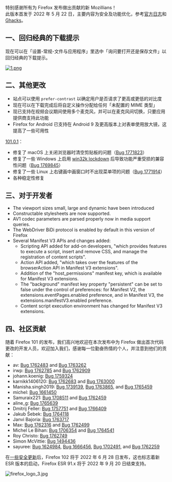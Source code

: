 特别感谢所有为 Firefox 发布做出贡献的新 Mozillians！  
此版本首发于 2022 年 5 月 22 日，主要内容为安全及功能优化，参考[官方日志](https://www.mozilla.org/en-US/firefox/101.0/releasenotes/)和 [Ghacks](https://www.ghacks.net/2022/05/31/firefox-101-stable-security-fixes-and-classic-download-behavior-restored/)。

## 一、回归经典的下载提示

现在可以在「设置-常规-文件与应用程序」里选中「询问要打开还是保存文件」以回归经典的下载提示。

[![1.png](https://s1.ax1x.com/2022/07/25/jv5oDg.png)](https://imgtu.com/i/jv5oDg)

## 二、其他更改

+ 站点可以使用 `prefer-contrast` 以确定用户是否请求了更高或更低的对比度
+ 现在可以在下载完成后将自定义操作分配给任何「未配置的 MIME 类型」
+ 现已支持在视频会议期间使用多个麦克风，并可以在麦克风间切换，只要应用提供商支持此功能
+ Firefox for Android 已支持在 Android 9 及更高版本上对表单使用放大镜，这提高了一些可用性

[101.0.1](https://www.mozilla.org/en-US/firefox/101.0.1/releasenotes/)：

+ 修复了 macOS 上关闭浏览器时清空剪贴板的问题（[Bug 1771823](https://bugzilla.mozilla.org/show_bug.cgi?id=1771823)）
+ 修复了一些 Windows 上启用 [win32k lockdown](https://hacks.mozilla.org/2022/05/improved-process-isolation-in-firefox-100/) 后导致功能严重受损的兼容性问题（[Bug 1769845](https://bugzilla.mozilla.org/show_bug.cgi?id=1769845)）
+ 修复了一些 Linux 上右键画中画窗口时不出现菜单项的问题（[Bug 1771914](https://bugzilla.mozilla.org/show_bug.cgi?id=1771914)）
+ 各种稳定性修复

## 三、对于开发者

+ The viewport sizes small, large and dynamic have been introduced
+ Constructable stylesheets are now supported.
+ AV1 codec parameters are parsed properly now in media support queries.
+ The WebDriver BiDi protocol is enabled by default in this version of Firefox
+ Several Manifest V3 APIs and changes added:
  + Scripting API added for add-on developers, "which provides features to execute a script, insert and remove CSS, and manage the registration of content scripts".
  + Action API added, "which takes over the features of the browserAction API in Manifest V3 extensions".
  + Addition of the "host_permissions" manifest key, which is available for Manifest V3 extensions.
  + The "background" manifest key property "persistent" can be set to false under the control of preferences: for Manifest V2, the extensions.eventPages.enabled preference, and in Manifest V3, the extensions.manifestV3.enabled preference.
  + Content script execution environment has changed for Manifest V3 extensions.

## 四、社区贡献

随着 Firefox 101 的发布，我们高兴地欢迎在本次发布中为 Firefox 做出首次代码更改的开发人员，欢迎加入我们，感谢每一位勤奋热情的个人，并注意到他们的贡献：

+ av: [Bug 1762483](https://bugzilla.mozilla.org/show_bug.cgi?id=1762483) and [Bug 1763262](https://bugzilla.mozilla.org/show_bug.cgi?id=1763262)
+ irwp: [Bug 1762785](https://bugzilla.mozilla.org/show_bug.cgi?id=1762785) and [Bug 1762909](https://bugzilla.mozilla.org/show_bug.cgi?id=1762909)
+ johann.koenig: [Bug 1759324](https://bugzilla.mozilla.org/show_bug.cgi?id=1759324)
+ karnikk1406120: [Bug 1762683](https://bugzilla.mozilla.org/show_bug.cgi?id=1762683) and [Bug 1763000](https://bugzilla.mozilla.org/show_bug.cgi?id=1763000)
+ Manisha.singh2019: [Bug 1739139](https://bugzilla.mozilla.org/show_bug.cgi?id=1739139), [Bug 1763865](https://bugzilla.mozilla.org/show_bug.cgi?id=1763865), and [Bug 1765459](https://bugzilla.mozilla.org/show_bug.cgi?id=1765459)
+ michel: [Bug 1661450](https://bugzilla.mozilla.org/show_bug.cgi?id=1661450)
+ Samuraix221: [Bug 1708511](https://bugzilla.mozilla.org/show_bug.cgi?id=1708511) and [Bug 1762459](https://bugzilla.mozilla.org/show_bug.cgi?id=1762459)
+ aline\_g: [Bug 1765639](https://bugzilla.mozilla.org/show_bug.cgi?id=1765639)
+ Dmitrij Feller: [Bug 1757751](https://bugzilla.mozilla.org/show_bug.cgi?id=1757751) and [Bug 1766409](https://bugzilla.mozilla.org/show_bug.cgi?id=1766409)
+ Jakub Šebek: [Bug 1764118](https://bugzilla.mozilla.org/show_bug.cgi?id=1764118)
+ Janvi Bajoria: [Bug 1763717](https://bugzilla.mozilla.org/show_bug.cgi?id=1763717)
+ Max: [Bug 1762316](https://bugzilla.mozilla.org/show_bug.cgi?id=1762316) and [Bug 1762499](https://bugzilla.mozilla.org/show_bug.cgi?id=1762499)
+ Michel Le Bihan: [Bug 1706354](https://bugzilla.mozilla.org/show_bug.cgi?id=1706354) and [Bug 1764541](https://bugzilla.mozilla.org/show_bug.cgi?id=1764541)
+ Roy Christo: [Bug 1762749](https://bugzilla.mozilla.org/show_bug.cgi?id=1762749)
+ Simon McVittie: [Bug 1494436](https://bugzilla.mozilla.org/show_bug.cgi?id=1494436)
+ sayuree: [Bug 1624984](https://bugzilla.mozilla.org/show_bug.cgi?id=1624984), [Bug 1666456](https://bugzilla.mozilla.org/show_bug.cgi?id=1666456), [Bug 1702491](https://bugzilla.mozilla.org/show_bug.cgi?id=1702491), and [Bug 1762259](https://bugzilla.mozilla.org/show_bug.cgi?id=1762259)

在[一些安全更新](https://www.mozilla.org/security/advisories/mfsa2022-20/)后，Firefox 102 将于 2022 年 6 月 28 日发布，这也标志着新 ESR 版本的启动，Firefox ESR 91.x 将于 2022 年 9 月 20 日结束支持。

![firefox_logo_3.jpg](https://s2.loli.net/2022/05/02/s4pUX1SYOwmCz6A.jpg)